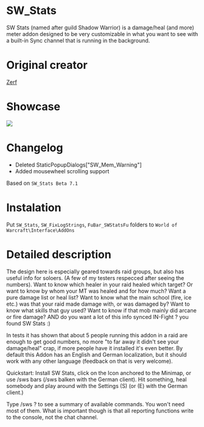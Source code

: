 # SW_Stats
SW Stats (named after guild Shadow Warrior) is a damage/heal (and more) meter addon designed to be very customizable in what you want to see with a built-in Sync channel that is running in the background.

# Original creator
[Zerf](https://github.com/Zerf/SW_Stats-Vanilla)

# Showcase
![](https://media-elerium.cursecdn.com/attachments/85/90/sw-stats-sync-and-report-windows.jpg)

# Changelog
* Deleted	StaticPopupDialogs["SW_Mem_Warning"]
* Added mousewheel scrolling support

Based on `SW_Stats Beta 7.1`

# Instalation
Put `SW_Stats`, `SW_FixLogStrings`, `FuBar_SWStatsFu` folders to `World of Warcraft\Interface\AddOns`

# Detailed description
The design here is especially geared towards raid groups, but also has useful info for soloers. (A few of my testers respecced after seeing the numbers). Want to know which healer in your raid healed which target? Or want to know by whom your MT was healed and for how much? Want a pure damage list or heal list? Want to know what the main school (fire, ice etc.) was that your raid made damage with, or was damaged by? Want to know what skills that guy used? Want to know if that mob mainly did arcane or fire damage? AND do you want a lot of this info synced IN-Fight ? you found SW Stats :)

In tests it has shown that about 5 people running this addon in a raid are enough to get good numbers, no more "to far away it didn't see your damage/heal" crap, if more people have it installed it's even better. By default this Addon has an English and German localization, but it should work with any other language (feedback on that is very welcome).

Quickstart: Install SW Stats, click on the Icon anchored to the Minimap, or use /sws bars (/sws balken with the German client). Hit something, heal somebody and play around with the Settings (S) (or (E) with the German client.)

Type /sws ? to see a summary of available commands. You won't need most of them. What is important though is that all reporting functions write to the console, not the chat channel.
